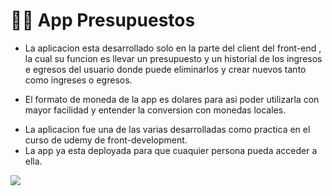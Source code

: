<h1>🧑‍🚀​ App Presupuestos</h1>
<ul>
  <li><p>La aplicacion esta desarrollado solo en la parte del client del front-end , la cual su funcion es llevar un presupuesto y un historial de los ingresos
e egresos del usuario donde puede eliminarlos y crear nuevos tanto como ingreses o egresos. </p></li>
  <li><p>El formato de moneda de la app es dolares para asi poder utilizarla con mayor facilidad y entender la conversion con monedas locales.</p></li>
  <li>La aplicacion fue una de las varias desarrolladas como practica en el curso de udemy de front-development. </li>
  <li>La app ya esta deployada para que cuaquier persona pueda acceder a ella.</li>
</ul>
<img src='https://user-images.githubusercontent.com/97969138/177870186-a21452f0-0a64-4054-ad80-5e3717137076.png'><img>
